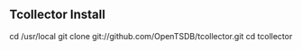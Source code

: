 
## Tcollector Install
  cd /usr/local
  git clone git://github.com/OpenTSDB/tcollector.git
  cd tcollector
